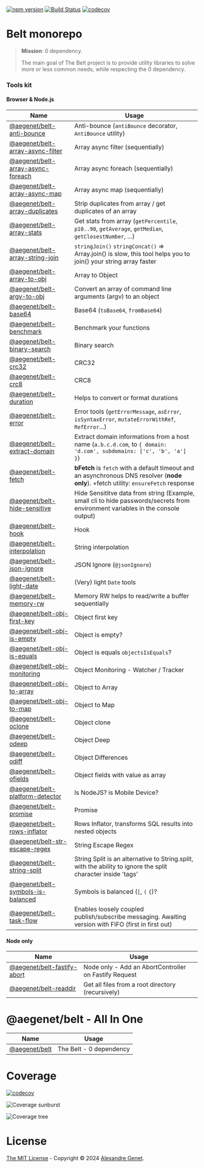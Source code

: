 [![npm version](https://img.shields.io/npm/v/@aegenet/belt.svg)](https://www.npmjs.com/package/@aegenet/belt)
[![Build Status](https://github.com/aegenet/belt/actions/workflows/ci.yml/badge.svg)](https://github.com/aegenet/belt/actions)
[![codecov](https://codecov.io/gh/aegenet/belt/branch/master/graph/badge.svg?token=XWMNA00XFY)](https://codecov.io/gh/aegenet/belt)
<br />

# Belt monorepo

> **Mission**: 0 dependency.
>
> The main goal of The Belt project is to provide utility libraries to solve more or less common needs, while respecting the 0 dependency.

### Tools kit

#### Browser & Node.js

| Name                                                                               | Usage                                                                                                                                 |
| ---------------------------------------------------------------------------------- | ------------------------------------------------------------------------------------------------------------------------------------- |
| [@aegenet/belt-anti-bounce](./packages/belt-anti-bounce/README.md)                 | Anti-bounce (`antiBounce` decorator, `AntiBounce` utility)                                                                            |
| [@aegenet/belt-array-async-filter](./packages/belt-array-async-filter/README.md)   | Array async filter (sequentially)                                                                                                     |
| [@aegenet/belt-array-async-foreach](./packages/belt-array-async-foreach/README.md) | Array async foreach (sequentially)                                                                                                    |
| [@aegenet/belt-array-async-map](./packages/belt-array-async-map/README.md)         | Array async map (sequentially)                                                                                                        |
| [@aegenet/belt-array-duplicates](./packages/belt-array-duplicates/README.md)       | Strip duplicates from array / get duplicates of an array                                                                              |
| [@aegenet/belt-array-stats](./packages/belt-array-stats/README.md)                 | Get stats from array (`getPercentile`, `p10..90`, `getAverage`, `getMedian`, `getClosestNumber`, ...)                                 |
| [@aegenet/belt-array-string-join](./packages/belt-array-string-join/README.md)     | `stringJoin()` `stringConcat()` => Array.join() is slow, this tool helps you to join() your string array faster                       |
| [@aegenet/belt-array-to-obj](./packages/belt-array-to-obj/README.md)               | Array to Object                                                                                                                       |
| [@aegenet/belt-argv-to-obj](./packages/belt-argv-to-obj/README.md)                 | Convert an array of command line arguments (argv) to an object                                                                        |
| [@aegenet/belt-base64](./packages/belt-base64/README.md)                           | Base64 (`toBase64`, `fromBase64`)                                                                                                     |
| [@aegenet/belt-benchmark](./packages/belt-benchmark/README.md)                     | Benchmark your functions                                                                                                              |
| [@aegenet/belt-binary-search](./packages/belt-binary-search/README.md)             | Binary search                                                                                                                         |
| [@aegenet/belt-crc32](./packages/belt-crc32/README.md)                             | CRC32                                                                                                                                 |
| [@aegenet/belt-crc8](./packages/belt-crc8/README.md)                               | CRC8                                                                                                                                  |
| [@aegenet/belt-duration](./packages/belt-duration/README.md)                       | Helps to convert or format durations                                                                                                  |
| [@aegenet/belt-error](./packages/belt-error/README.md)                             | Error tools (`getErrorMessage`, `asError`, `isSyntaxError`, `mutateErrorWithRef`, `RefError`...)                                      |
| [@aegenet/belt-extract-domain](./packages/belt-extract-domain/README.md)           | Extract domain informations from a host name (`a.b.c.d.com`, to `{ domain: 'd.com', subdomains: ['c', 'b', 'a'] }`)                   |
| [@aegenet/belt-fetch](./packages/belt-fetch/README.md)                             | **bFetch** is `fetch` with a default timeout and an asynchronous DNS resolver (**node only**). +fetch utility: `ensureFetch` response |
| [@aegenet/belt-hide-sensitive](./packages/belt-hide-sensitive/README.md)           | Hide Sensititve data from string (Example, small cli to hide passwords/secrets from environment variables in the console output)      |
| [@aegenet/belt-hook](./packages/belt-hook/README.md)                               | Hook                                                                                                                                  |
| [@aegenet/belt-interpolation](./packages/belt-interpolation/README.md)             | String interpolation                                                                                                                  |
| [@aegenet/belt-json-ignore](./packages/belt-json-ignore/README.md)                 | JSON Ignore (`@jsonIgnore`)                                                                                                           |
| [@aegenet/belt-light-date](./packages/belt-light-date/README.md)                   | (Very) light `Date` tools                                                                                                             |
| [@aegenet/belt-memory-rw](./packages/belt-memory-rw/README.md)                     | Memory RW helps to read/write a buffer sequentially                                                                                   |
| [@aegenet/belt-obj-first-key](./packages/belt-obj-first-key/README.md)             | Object first key                                                                                                                      |
| [@aegenet/belt-obj-is-empty](./packages/belt-obj-is-empty/README.md)               | Object is empty?                                                                                                                      |
| [@aegenet/belt-obj-is-equals](./packages/belt-obj-is-equals/README.md)             | Object is equals `objectsIsEquals`?                                                                                                   |
| [@aegenet/belt-obj-monitoring](./packages/belt-obj-monitoring/README.md)           | Object Monitoring - Watcher / Tracker                                                                                                 |
| [@aegenet/belt-obj-to-array](./packages/belt-obj-to-array/README.md)               | Object to Array                                                                                                                       |
| [@aegenet/belt-obj-to-map](./packages/belt-obj-to-map/README.md)                   | Object to Map                                                                                                                         |
| [@aegenet/belt-oclone](./packages/belt-oclone/README.md)                           | Object clone                                                                                                                          |
| [@aegenet/belt-odeep](./packages/belt-odeep/README.md)                             | Object Deep                                                                                                                           |
| [@aegenet/belt-odiff](./packages/belt-odiff/README.md)                             | Object Differences                                                                                                                    |
| [@aegenet/belt-ofields](./packages/belt-ofields/README.md)                         | Object fields with value as array                                                                                                     |
| [@aegenet/belt-platform-detector](./packages/belt-platform-detector/README.md)     | Is NodeJS? is Mobile Device?                                                                                                          |
| [@aegenet/belt-promise](./packages/belt-promise/README.md)                         | Promise                                                                                                                               |
| [@aegenet/belt-rows-inflator](./packages/belt-rows-inflator/README.md)             | Rows Inflator, transforms SQL results into nested objects                                                                             |
| [@aegenet/belt-str-escape-regex](./packages/belt-str-escape-regex/README.md)       | String Escape Regex                                                                                                                   |
| [@aegenet/belt-string-split](./packages/belt-string-split/README.md)               | String Split is an alternative to String.split, with the ability to ignore the split character inside 'tags'                          |
| [@aegenet/belt-symbols-is-balanced](./packages/belt-symbols-is-balanced/README.md) | Symbols is balanced (`[`, `(` `{`)?                                                                                                   |
| [@aegenet/belt-task-flow](./packages/belt-task-flow/README.md)                     | Enables loosely coupled publish/subscribe messaging. Awaiting version with FIFO (first in first out)                                  |

#### Node only

| Name                                                                   | Usage                                                 |
| ---------------------------------------------------------------------- | ----------------------------------------------------- |
| [@aegenet/belt-fastify-abort](./packages/belt-fastify-abort/README.md) | Node only - Add an AbortController on Fastify Request |
| [@aegenet/belt-readdir](./packages/belt-readdir/README.md)             | Get all files from a root directory (recursively)     |

# @aegenet/belt - All In One

| Name                                       | Usage                   |
| ------------------------------------------ | ----------------------- |
| [@aegenet/belt](./packages/belt/README.md) | The Belt - 0 dependency |

# Coverage

[![codecov](https://codecov.io/gh/aegenet/belt/branch/master/graph/badge.svg?token=XWMNA00XFY)](https://codecov.io/gh/aegenet/belt)

![Coverage sunburst](https://codecov.io/gh/aegenet/belt/branch/master/graphs/sunburst.svg?token=XWMNA00XFY)

![Coverage tree](https://codecov.io/gh/aegenet/belt/branch/master/graphs/tree.svg?token=XWMNA00XFY)

# License

[The MIT License](LICENSE) - Copyright © 2024 [Alexandre Genet](https://github.com/aegenet).
